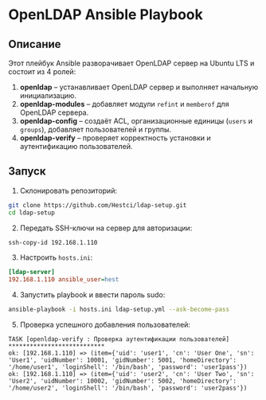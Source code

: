 # OpenLDAP Ansible Playbook

## Описание
Этот плейбук Ansible разворачивает OpenLDAP сервер на Ubuntu LTS и состоит из 4 ролей:

1. **openldap** – устанавливает OpenLDAP сервер и выполняет начальную инициализацию.  
2. **openldap-modules** – добавляет модули `refint` и `memberof` для OpenLDAP сервера.  
3. **openldap-config** – создаёт ACL, организационные единицы (`users` и `groups`), добавляет пользователей и группы.  
4. **openldap-verify** – проверяет корректность установки и аутентификацию пользователей.


## Запуск

1. Склонировать репозиторий:

```bash
git clone https://github.com/Hestci/ldap-setup.git
cd ldap-setup
```

2. Передать SSH-ключи на сервер для авторизации:

```bash
ssh-copy-id 192.168.1.110
```

3. Настроить `hosts.ini`:

```ini
[ldap-server]
192.168.1.110 ansible_user=hest
```

4. Запустить playbook и ввести пароль sudo:

```bash
ansible-playbook -i hosts.ini ldap-setup.yml --ask-become-pass
```

5. Проверка успешного добавления пользователей:
```text
TASK [openldap-verify : Проверка аутентификации пользователей] ***************************
ok: [192.168.1.110] => (item={'uid': 'user1', 'cn': 'User One', 'sn': 'User1', 'uidNumber': 10001, 'gidNumber': 5001, 'homeDirectory': '/home/user1', 'loginShell': '/bin/bash', 'password': 'user1pass'})
ok: [192.168.1.110] => (item={'uid': 'user2', 'cn': 'User Two', 'sn': 'User2', 'uidNumber': 10002, 'gidNumber': 5002, 'homeDirectory': '/home/user2', 'loginShell': '/bin/bash', 'password': 'user2pass'})
```
